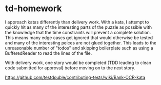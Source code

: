 # td-homework

I approach katas differently than delivery work. With a kata, I attempt to quickly hit as many of the interesting parts of the puzzle as possible with the knowledge that the time constraints will prevent a complete solution. This means many edge cases get ignored that would otherwise be tested and many of the interesting peices are not glued together. This leads to the unreasonable number of "todos" and skipping boilerplate such as using a BufferedReader to read the lines of the file.

With delivery work, one story would be completed (TDD leading to clean code submitted for approval) before moving on to the next story.

https://github.com/testdouble/contributing-tests/wiki/Bank-OCR-kata
